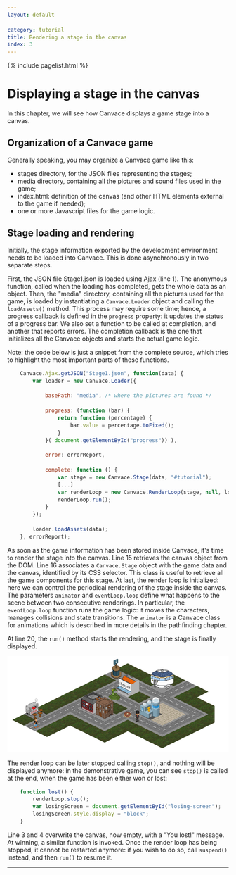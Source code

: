 ```yaml
---
layout: default

category: tutorial
title: Rendering a stage in the canvas
index: 3
---
```


{% include pagelist.html %}

# Displaying a stage in the canvas
In this chapter, we will see how Canvace displays a game stage into a canvas.

## Organization of a Canvace game
Generally speaking, you may organize a Canvace game like this:
- stages directory, for the JSON files representing the stages;
- media directory, containing all the pictures and sound files used in the game;
- index.html: definition of the canvas (and other HTML elements external to the game if needed);
- one or more Javascript files for the game logic.

## Stage loading and rendering
Initially, the stage information exported by the development environment needs to be loaded into Canvace. This is done asynchronously in two separate steps.

First, the JSON file Stage1.json is loaded using Ajax (line 1). The anonymous function, called when the loading has completed, gets the whole data as an object. Then, the "media" directory, containing all the pictures used for the game, is loaded by instantiating a `Canvace.Loader` object and calling the `loadAssets()` method. This process may require some time; hence, a progress callback is defined in the `progress` property: it updates the status of a progress bar. We also set a function to be called at completion, and another that reports errors. The completion callback is the one that initializes all the Canvace objects and starts the actual game logic.

Note: the code below is just a snippet from the complete source, which tries to highlight the most important parts of these functions.

```javascript
    Canvace.Ajax.getJSON("Stage1.json", function(data) {
        var loader = new Canvace.Loader({

            basePath: "media", /* where the pictures are found */

            progress: (function (bar) {
                return function (percentage) {
                    bar.value = percentage.toFixed();
                }
            }( document.getElementById("progress")) ),

            error: errorReport,
			
            complete: function () {
                var stage = new Canvace.Stage(data, "#tutorial");
                [...]
                var renderLoop = new Canvace.RenderLoop(stage, null, loader, animator, eventLoop.loop);
                renderLoop.run();
            }
        });

        loader.loadAssets(data);
    }, errorReport);
```

As soon as the game information has been stored inside Canvace, it's time to render the stage into the canvas. Line 15 retrieves the canvas object from the DOM.
Line 16 associates a `Canvace.Stage` object with the game data and the canvas, identified by its CSS selector. This class is useful to retrieve all the game components for this stage. At last, the render loop is initialized: here we can control the periodical rendering of the stage inside the canvas. The parameters `animator` and `eventLoop.loop` define what happens to the scene between two consecutive renderings. In particular, the `eventLoop.loop` function runs the game logic: it moves the characters, manages collisions and state transitions. The `animator` is a Canvace class for animations which is described in more details in the pathfinding chapter.

At line 20, the `run()` method starts the rendering, and the stage is finally displayed.

![Game stage](images/game-stage.png)

The render loop can be later stopped calling `stop()`, and nothing will be displayed anymore: in the demonstrative game, you can see `stop()` is called at the end,
when the game has been either won or lost:

```javascript
    function lost() {
        renderLoop.stop();
        var losingScreen = document.getElementById("losing-screen");
        losingScreen.style.display = "block";
    }
```
    
Line 3 and 4 overwrite the canvas, now empty, with a "You lost!" message. At winning, a similar function is invoked.
Once the render loop has being stopped, it cannot be restarted anymore: if you wish to do so, call `suspend()` instead, and then `run()` to resume it.

----------------------------
